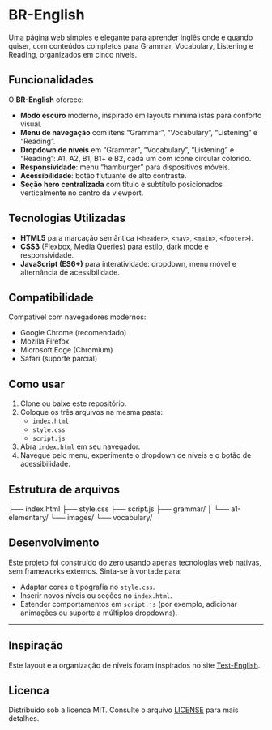 # BR-English

Uma página web simples e elegante para aprender inglês onde e quando quiser, com conteúdos completos para Grammar, Vocabulary, Listening e Reading, organizados em cinco níveis.

## Funcionalidades

O **BR-English** oferece:

- **Modo escuro** moderno, inspirado em layouts minimalistas para conforto visual.  
- **Menu de navegação** com itens “Grammar”, “Vocabulary”, “Listening” e “Reading”.  
- **Dropdown de níveis** em “Grammar”, “Vocabulary”, “Listening” e “Reading”: A1, A2, B1, B1+ e B2, cada um com ícone circular colorido.
- **Responsividade**: menu “hamburger” para dispositivos móveis.  
- **Acessibilidade**: botão flutuante de alto contraste.  
- **Seção hero centralizada** com título e subtítulo posicionados verticalmente no centro da viewport.

## Tecnologias Utilizadas

- **HTML5** para marcação semântica (`<header>`, `<nav>`, `<main>`, `<footer>`).  
- **CSS3** (Flexbox, Media Queries) para estilo, dark mode e responsividade.  
- **JavaScript (ES6+)** para interatividade: dropdown, menu móvel e alternância de acessibilidade.

## Compatibilidade

Compatível com navegadores modernos:

- Google Chrome (recomendado)  
- Mozilla Firefox  
- Microsoft Edge (Chromium)  
- Safari (suporte parcial)

## Como usar

1. Clone ou baixe este repositório.  
2. Coloque os três arquivos na mesma pasta:
   - `index.html`
   - `style.css`
   - `script.js`  
3. Abra `index.html` em seu navegador.  
4. Navegue pelo menu, experimente o dropdown de níveis e o botão de acessibilidade.

## Estrutura de arquivos

├── index.html
├── style.css
├── script.js
├── grammar/
│   └── a1-elementary/
└── images/
    └── vocabulary/

## Desenvolvimento

Este projeto foi construído do zero usando apenas tecnologias web nativas, sem frameworks externos. Sinta-se à vontade para:

- Adaptar cores e tipografia no `style.css`.
- Inserir novos níveis ou seções no `index.html`.  
- Estender comportamentos em `script.js` (por exemplo, adicionar animações ou suporte a múltiplos dropdowns).

---

## Inspiração

Este layout e a organização de níveis foram inspirados no site [Test-English](https://test-english.com/).  

## Licenca

Distribuido sob a licenca MIT. Consulte o arquivo [LICENSE](LICENSE) para mais detalhes.
